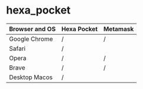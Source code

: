 # hexa_pocket


| Browser and OS | Hexa Pocket | Metamask |
|----------------|-------------|----------|
| Google Chrome  |     /       |    /     |
| Safari         |     /       |          |
| Opera          |     /       |    /     |
| Brave          |     /       |    /     |
| Desktop Macos  |     /       |          |


